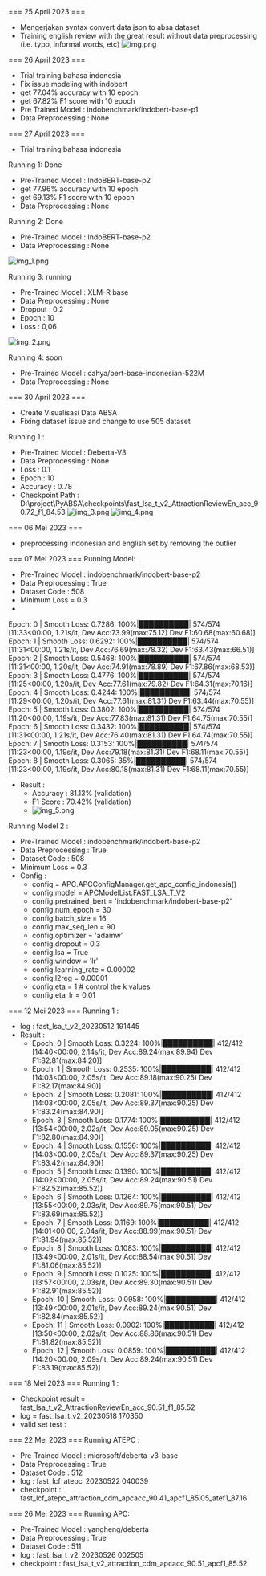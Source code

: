 === 25 April 2023 ===
- Mengerjakan syntax convert data json to absa dataset
- Training english review with the great result without data preprocessing (i.e. typo, informal words, etc)
![img.png](img.png)

=== 26 April 2023 ===
- Trial training bahasa indonesia
- Fix issue modeling with indobert
- get 77.04% accuracy with 10 epoch
- get 67.82% F1 score with 10 epoch
- Pre Trained Model : indobenchmark/indobert-base-p1
- Data Preprocessing : None

=== 27 April 2023 ===
- Trial training bahasa indonesia

Running 1: Done
- Pre-Trained Model : IndoBERT-base-p2
- get 77.96% accuracy with 10 epoch
- get 69.13% F1 score with 10 epoch
- Data Preprocessing : None

Running 2: Done
- Pre-Trained Model : IndoBERT-base-p2
- Data Preprocessing : None

![img_1.png](img_1.png)

Running 3: running
- Pre-Trained Model : XLM-R base
- Data Preprocessing : None
- Dropout : 0.2
- Epoch : 10
- Loss : 0,06

![img_2.png](img_2.png)

Running 4: soon
- Pre-Trained Model : cahya/bert-base-indonesian-522M
- Data Preprocessing : None

=== 30 April 2023 ===
- Create Visualisasi Data ABSA
- Fixing dataset issue and change to use 505 dataset

Running 1 : 
- Pre-Trained Model : Deberta-V3
- Data Preprocessing : None
- Loss : 0.1
- Epoch : 10
- Accuracy : 0.78
- Checkpoint Path : D:\project\PyABSA\checkpoints\fast_lsa_t_v2_AttractionReviewEn_acc_90.72_f1_84.53
![img_3.png](img_3.png)
![img_4.png](img_4.png)

=== 06 Mei 2023 ===
- preprocessing indonesian and english set by removing the outlier

=== 07 Mei 2023 ===
Running Model:
- Pre-Trained Model : indobenchmark/indobert-base-p2
- Data Preprocessing : True
- Dataset Code : 508
- Minimum Loss = 0.3
- 
Epoch:  0 | Smooth Loss: 0.7286: 100%|██████████| 574/574 [11:33<00:00,  1.21s/it, Dev Acc:73.99(max:75.12) Dev F1:60.68(max:60.68)]
Epoch:  1 | Smooth Loss: 0.6292: 100%|██████████| 574/574 [11:31<00:00,  1.21s/it, Dev Acc:76.69(max:78.32) Dev F1:63.43(max:66.51)]
Epoch:  2 | Smooth Loss: 0.5468: 100%|██████████| 574/574 [11:31<00:00,  1.20s/it, Dev Acc:74.91(max:78.89) Dev F1:67.86(max:68.53)]
Epoch:  3 | Smooth Loss: 0.4776: 100%|██████████| 574/574 [11:25<00:00,  1.20s/it, Dev Acc:77.61(max:79.82) Dev F1:64.31(max:70.16)]
Epoch:  4 | Smooth Loss: 0.4244: 100%|██████████| 574/574 [11:29<00:00,  1.20s/it, Dev Acc:77.61(max:81.31) Dev F1:63.44(max:70.55)]
Epoch:  5 | Smooth Loss: 0.3802: 100%|██████████| 574/574 [11:20<00:00,  1.19s/it, Dev Acc:77.83(max:81.31) Dev F1:64.75(max:70.55)]
Epoch:  6 | Smooth Loss: 0.3432: 100%|██████████| 574/574 [11:31<00:00,  1.21s/it, Dev Acc:76.40(max:81.31) Dev F1:64.74(max:70.55)]
Epoch:  7 | Smooth Loss: 0.3153: 100%|██████████| 574/574 [11:23<00:00,  1.19s/it, Dev Acc:79.18(max:81.31) Dev F1:68.11(max:70.55)]
Epoch:  8 | Smooth Loss: 0.3065:  35%|██████████| 574/574 [11:23<00:00,  1.19s/it, Dev Acc:80.18(max:81.31) Dev F1:68.11(max:70.55)]

- Result :
  - Accuracy : 81.13% (validation)
  - F1 Score : 70.42% (validation)
  - ![img_5.png](img_5.png)

Running Model 2 :
- Pre-Trained Model : indobenchmark/indobert-base-p2
- Data Preprocessing : True
- Dataset Code : 508
- Minimum Loss = 0.3
- Config : 
  - config = APC.APCConfigManager.get_apc_config_indonesia()
  - config.model = APCModelList.FAST_LSA_T_V2
  - config.pretrained_bert = 'indobenchmark/indobert-base-p2'
  - config.num_epoch = 30
  - config.batch_size = 16
  - config.max_seq_len = 90
  - config.optimizer = 'adamw'
  - config.dropout = 0.3
  - config.lsa = True
  - config.window = 'lr'
  - config.learning_rate = 0.00002
  - config.l2reg = 0.00001
  - config.eta = 1  # control the k values
  - config.eta_lr = 0.01

=== 12 Mei 2023 ===
Running 1 :
- log : fast_lsa_t_v2_20230512 191445
- Result :
  - Epoch:  0 | Smooth Loss: 0.3224: 100%|██████████| 412/412 [14:40<00:00,  2.14s/it, Dev Acc:89.24(max:89.94) Dev F1:82.81(max:84.20)]
  - Epoch:  1 | Smooth Loss: 0.2535: 100%|██████████| 412/412 [14:03<00:00,  2.05s/it, Dev Acc:89.18(max:90.25) Dev F1:82.17(max:84.90)]
  - Epoch:  2 | Smooth Loss: 0.2081: 100%|██████████| 412/412 [14:03<00:00,  2.05s/it, Dev Acc:89.37(max:90.25) Dev F1:83.24(max:84.90)]
  - Epoch:  3 | Smooth Loss: 0.1774: 100%|██████████| 412/412 [13:54<00:00,  2.02s/it, Dev Acc:89.05(max:90.25) Dev F1:82.80(max:84.90)]
  - Epoch:  4 | Smooth Loss: 0.1556: 100%|██████████| 412/412 [14:03<00:00,  2.05s/it, Dev Acc:89.37(max:90.25) Dev F1:83.42(max:84.90)]
  - Epoch:  5 | Smooth Loss: 0.1390: 100%|██████████| 412/412 [14:02<00:00,  2.05s/it, Dev Acc:89.24(max:90.51) Dev F1:82.52(max:85.52)]
  - Epoch:  6 | Smooth Loss: 0.1264: 100%|██████████| 412/412 [13:55<00:00,  2.03s/it, Dev Acc:89.75(max:90.51) Dev F1:83.69(max:85.52)]
  - Epoch:  7 | Smooth Loss: 0.1169: 100%|██████████| 412/412 [14:01<00:00,  2.04s/it, Dev Acc:88.99(max:90.51) Dev F1:81.94(max:85.52)]
  - Epoch:  8 | Smooth Loss: 0.1083: 100%|██████████| 412/412 [13:49<00:00,  2.01s/it, Dev Acc:88.54(max:90.51) Dev F1:81.06(max:85.52)]
  - Epoch:  9 | Smooth Loss: 0.1025: 100%|██████████| 412/412 [13:57<00:00,  2.03s/it, Dev Acc:89.30(max:90.51) Dev F1:82.91(max:85.52)]
  - Epoch: 10 | Smooth Loss: 0.0958: 100%|██████████| 412/412 [13:49<00:00,  2.01s/it, Dev Acc:89.24(max:90.51) Dev F1:82.84(max:85.52)]
  - Epoch: 11 | Smooth Loss: 0.0902: 100%|██████████| 412/412 [13:50<00:00,  2.02s/it, Dev Acc:88.86(max:90.51) Dev F1:81.82(max:85.52)]
  - Epoch: 12 | Smooth Loss: 0.0859: 100%|██████████| 412/412 [14:20<00:00,  2.09s/it, Dev Acc:89.24(max:90.51) Dev F1:83.19(max:85.52)]


=== 18 Mei 2023 ===
Running 1 :
  - Checkpoint result = fast_lsa_t_v2_AttractionReviewEn_acc_90.51_f1_85.52
  - log = fast_lsa_t_v2_20230518 170350
  - valid set test : 


=== 22 Mei 2023 ===
Running ATEPC :
- Pre-Trained Model : microsoft/deberta-v3-base
- Data Preprocessing : True
- Dataset Code : 512
- log : fast_lcf_atepc_20230522 040039
- checkpoint : fast_lcf_atepc_attraction_cdm_apcacc_90.41_apcf1_85.05_atef1_87.16

=== 26 Mei 2023 ===
Running APC:
- Pre-Trained Model : yangheng/deberta
- Data Preprocessing : True
- Dataset Code : 511
- log : fast_lsa_t_v2_20230526 002505
- checkpoint : fast_lsa_t_v2_attraction_cdm_apcacc_90.51_apcf1_85.52